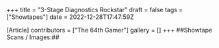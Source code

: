 +++
title = "3-Stage Diagnostics Rockstar"
draft = false
tags = ["Showtapes"]
date = 2022-12-28T17:47:59Z

[Article]
contributors = ["The 64th Gamer"]
gallery = []
+++
##Showtape Scans / Images:##
